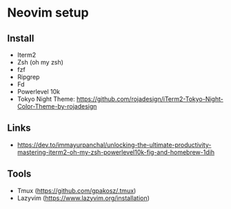 # Neovim setup

## Install

- Iterm2
- Zsh (oh my zsh)
- fzf
- Ripgrep
- Fd
- Powerlevel 10k
- Tokyo Night Theme: https://github.com/rojadesign/iTerm2-Tokyo-Night-Color-Theme-by-rojadesign

## Links
- https://dev.to/immayurpanchal/unlocking-the-ultimate-productivity-mastering-iterm2-oh-my-zsh-powerlevel10k-fig-and-homebrew-1dih

## Tools

- Tmux (https://github.com/gpakosz/.tmux)
- Lazyvim (https://www.lazyvim.org/installation)
